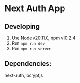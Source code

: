 # Next Auth App

## Developing

1. Use Node v20.11.0, npm v10.2.4
2. Run `npm run dev`
3. Run `npm run server`

## Dependencies:

next-auth, bcryptjs
